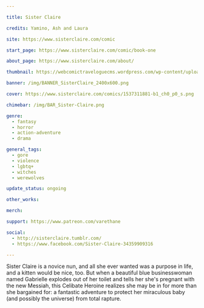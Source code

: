 ```yaml
---

title: Sister Claire

credits: Yamino, Ash and Laura

site: https://www.sisterclaire.com/comic

start_page: https://www.sisterclaire.com/comic/book-one

about_page: https://www.sisterclaire.com/about/

thumbnail: https://webcomictraveloguecms.wordpress.com/wp-content/uploads/2024/02/hubbox_sisterclaire.png

banner: /img/BANNER_SisterClaire_2400x600.png

cover: https://www.sisterclaire.com/comics/1537311881-b1_ch0_p0_s.png

chimebar: /img/BAR_Sister-Claire.png

genre: 
  - fantasy
  - horror
  - action-adventure
  - drama

general_tags: 
  - gore
  - violence
  - lgbtq+
  - witches
  - werewolves

update_status: ongoing

other_works:

merch: 

support: https://www.patreon.com/varethane

social: 
  - http://sisterclaire.tumblr.com/
  - https://www.facebook.com/Sister-Claire-34359909316

---
```


Sister Claire is a novice nun, and all she ever wanted was a purpose in life, and a kitten would be nice, too. But when a beautiful blue businesswoman named Gabrielle explodes out of her toilet and tells her she's pregnant with the new Messiah, this Celibate Heroine realizes she may be in for more than she bargained for: a fantastic adventure to protect her miraculous baby (and possibly the universe) from total rapture.